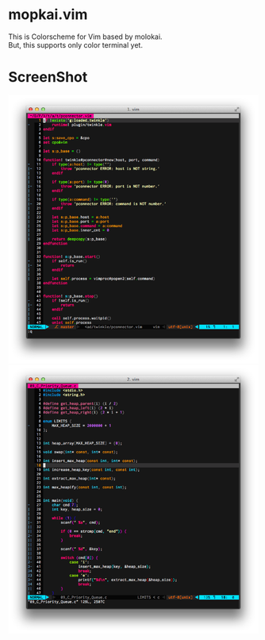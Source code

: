 mopkai.vim
==========

This is Colorscheme for Vim based by molokai.  
But, this supports only color terminal yet.


# ScreenShot
![Vim script](./ss_vim.png)
![C](./ss_c.png)
